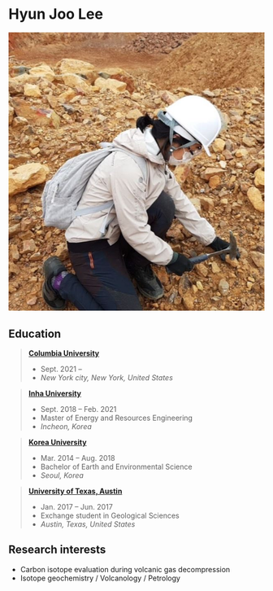 # Hyun Joo Lee

![me](capture.JPG)

## Education

> [**Columbia University**](https://www.columbia.edu/)
> - Sept. 2021 –
> - *New York city, New York, United States*

> [**Inha University**](http://eng.inha.ac.kr)
> - Sept. 2018 – Feb. 2021
> - Master of Energy and Resources Engineering
> - *Incheon, Korea*


> [**Korea University** ](http://www.korea.edu/mbshome/mbs/en/index.do)              
> - Mar. 2014 – Aug. 2018
> - Bachelor of Earth and Environmental Science
> - *Seoul, Korea*

>[**University of Texas, Austin**](https://www.utexas.edu/)
> - Jan. 2017 – Jun. 2017
> - Exchange student in Geological Sciences                          
> - *Austin, Texas, United States*



## Research interests
- Carbon isotope evaluation during volcanic gas decompression
- Isotope geochemistry / Volcanology / Petrology
